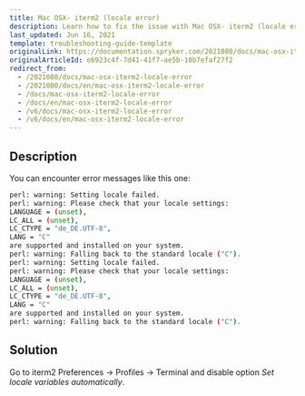 ```yaml
---
title: Mac OSX- iterm2 (locale error)
description: Learn how to fix the issue with Mac OSX- iterm2 (locale error)
last_updated: Jun 16, 2021
template: troubleshooting-guide-template
originalLink: https://documentation.spryker.com/2021080/docs/mac-osx-iterm2-locale-error
originalArticleId: e6923c4f-7d41-41f7-ae5b-10b7efaf27f2
redirect_from:
  - /2021080/docs/mac-osx-iterm2-locale-error
  - /2021080/docs/en/mac-osx-iterm2-locale-error
  - /docs/mac-osx-iterm2-locale-error
  - /docs/en/mac-osx-iterm2-locale-error
  - /v6/docs/mac-osx-iterm2-locale-error
  - /v6/docs/en/mac-osx-iterm2-locale-error
---
```


## Description

You can encounter error messages like this one:

```bash
perl: warning: Setting locale failed.
perl: warning: Please check that your locale settings:
LANGUAGE = (unset),
LC_ALL = (unset),
LC_CTYPE = "de_DE.UTF-8",
LANG = "C"
are supported and installed on your system.
perl: warning: Falling back to the standard locale ("C").
perl: warning: Setting locale failed.
perl: warning: Please check that your locale settings:
LANGUAGE = (unset),
LC_ALL = (unset),
LC_CTYPE = "de_DE.UTF-8",
LANG = "C"
are supported and installed on your system.
perl: warning: Falling back to the standard locale ("C").
```

## Solution

Go to iterm2 Preferences -> Profiles -> Terminal and disable option *Set locale variables automatically*.
